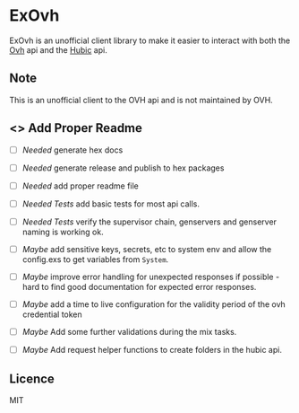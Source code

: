 # ExOvh

ExOvh is an unofficial client library to make it easier to interact with both the [Ovh](https://api.ovh.com/) api 
and the [Hubic](https://api.hubic.com/) api.

## Note 

This is an unofficial client to the OVH api and is not maintained by OVH.

## <<TODO>> Add Proper Readme


- [ ] *Needed* generate hex docs
- [ ] *Needed* generate release and publish to hex packages
- [ ] *Needed* add proper readme file
- [ ] *Needed* *Tests* add basic tests for most api calls.
- [ ] *Needed* *Tests* verify the supervisor chain, genservers and genserver naming is working ok.

 
- [ ] *Maybe* add sensitive keys, secrets, etc to system env and allow the config.exs to get variables from `System`.
- [ ] *Maybe* improve error handling for unexpected responses if possible - hard to find good documentation for expected error responses.
- [ ] *Maybe* add a time to live configuration for the validity period of the ovh credential token
- [ ] *Maybe* Add some further validations during the mix tasks.
- [ ] *Maybe* Add request helper functions to create folders in the hubic api.



## Licence 

MIT
